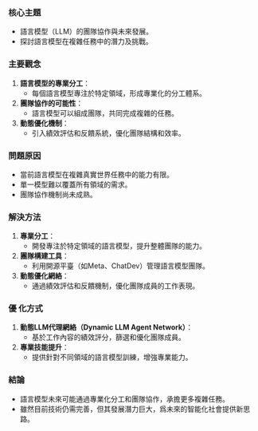 ### 核心主題
- 語言模型（LLM）的團隊協作與未來發展。
- 探討語言模型在複雜任務中的潛力及挑戰。

### 主要觀念
1. **語言模型的專業分工**：
   - 每個語言模型專注於特定領域，形成專業化的分工體系。
2. **團隊協作的可能性**：
   - 語言模型可以組成團隊，共同完成複雜的任務。
3. **動態優化機制**：
   - 引入績效評估和反饋系統，優化團隊結構和效率。

### 問題原因
- 當前語言模型在複雜真實世界任務中的能力有限。
- 單一模型難以覆蓋所有領域的需求。
- 團隊協作機制尚未成熟。

### 解決方法
1. **專業分工**：
   - 開發專注於特定領域的語言模型，提升整體團隊的能力。
2. **團隊構建工具**：
   - 利用開源平臺（如Meta、ChatDev）管理語言模型團隊。
3. **動態優化網絡**：
   - 通過績效評估和反饋機制，優化團隊成員的工作表現。

### 優 化方式
1. **動態LLM代理網絡（Dynamic LLM Agent Network）**：
   - 基於工作內容的績效評分，篩選和優化團隊成員。
2. **專業技能提升**：
   - 提供針對不同領域的語言模型訓練，增強專業能力。

### 結論
- 語言模型未來可能通過專業化分工和團隊協作，承擔更多複雜任務。
- 雖然目前技術仍需完善，但其發展潛力巨大，爲未來的智能化社會提供新思路。